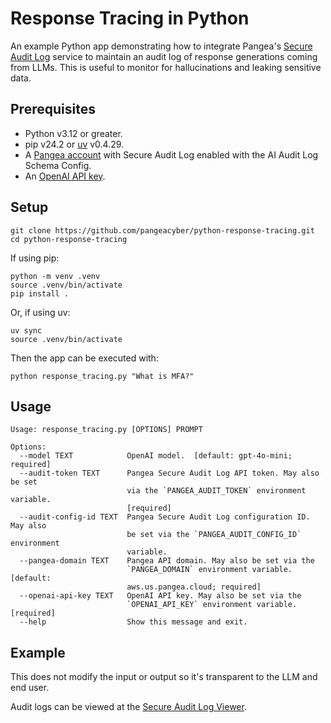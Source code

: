 # Response Tracing in Python

An example Python app demonstrating how to integrate Pangea's [Secure Audit Log][]
service to maintain an audit log of response generations coming from LLMs. This
is useful to monitor for hallucinations and leaking sensitive data.

## Prerequisites

- Python v3.12 or greater.
- pip v24.2 or [uv][] v0.4.29.
- A [Pangea account][Pangea signup] with Secure Audit Log enabled with the AI
  Audit Log Schema Config.
- An [OpenAI API key][OpenAI API keys].

## Setup

```shell
git clone https://github.com/pangeacyber/python-response-tracing.git
cd python-response-tracing
```

If using pip:

```shell
python -m venv .venv
source .venv/bin/activate
pip install .
```

Or, if using uv:

```shell
uv sync
source .venv/bin/activate
```

Then the app can be executed with:

```shell
python response_tracing.py "What is MFA?"
```

## Usage

```
Usage: response_tracing.py [OPTIONS] PROMPT

Options:
  --model TEXT            OpenAI model.  [default: gpt-4o-mini; required]
  --audit-token TEXT      Pangea Secure Audit Log API token. May also be set
                          via the `PANGEA_AUDIT_TOKEN` environment variable.
                          [required]
  --audit-config-id TEXT  Pangea Secure Audit Log configuration ID. May also
                          be set via the `PANGEA_AUDIT_CONFIG_ID` environment
                          variable.
  --pangea-domain TEXT    Pangea API domain. May also be set via the
                          `PANGEA_DOMAIN` environment variable.  [default:
                          aws.us.pangea.cloud; required]
  --openai-api-key TEXT   OpenAI API key. May also be set via the
                          `OPENAI_API_KEY` environment variable.  [required]
  --help                  Show this message and exit.
```

## Example

This does not modify the input or output so it's transparent to the LLM and end
user.

Audit logs can be viewed at the [Secure Audit Log Viewer][].

[Secure Audit Log]: https://pangea.cloud/docs/audit/
[Secure Audit Log Viewer]: https://console.pangea.cloud/service/audit/logs
[Pangea signup]: https://pangea.cloud/signup
[OpenAI API keys]: https://platform.openai.com/api-keys
[uv]: https://docs.astral.sh/uv/
